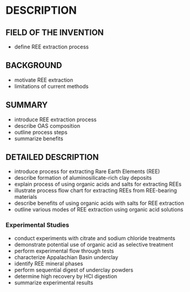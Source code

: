 # DESCRIPTION

## FIELD OF THE INVENTION

- define REE extraction process

## BACKGROUND

- motivate REE extraction
- limitations of current methods

## SUMMARY

- introduce REE extraction process
- describe OAS composition
- outline process steps
- summarize benefits

## DETAILED DESCRIPTION

- introduce process for extracting Rare Earth Elements (REE)
- describe formation of aluminosilicate-rich clay deposits
- explain process of using organic acids and salts for extracting REEs
- illustrate process flow chart for extracting REEs from REE-bearing materials
- describe benefits of using organic acids with salts for REE extraction
- outline various modes of REE extraction using organic acid solutions

### Experimental Studies

- conduct experiments with citrate and sodium chloride treatments
- demonstrate potential use of organic acid as selective treatment
- perform experimental flow through tests
- characterize Appalachian Basin underclay
- identify REE mineral phases
- perform sequential digest of underclay powders
- determine high recovery by HCl digestion
- summarize experimental results

